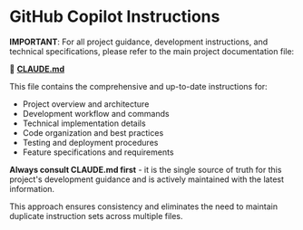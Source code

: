 # GitHub Copilot Instructions

**IMPORTANT**: For all project guidance, development instructions, and technical specifications, please refer to the main project documentation file:

📖 **[CLAUDE.md](../CLAUDE.md)**

This file contains the comprehensive and up-to-date instructions for:
- Project overview and architecture
- Development workflow and commands
- Technical implementation details
- Code organization and best practices
- Testing and deployment procedures
- Feature specifications and requirements

**Always consult CLAUDE.md first** - it is the single source of truth for this project's development guidance and is actively maintained with the latest information.

This approach ensures consistency and eliminates the need to maintain duplicate instruction sets across multiple files.